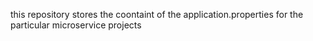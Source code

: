 this repository stores the coontaint of the application.properties for the particular microservice projects
